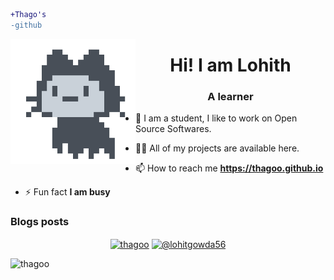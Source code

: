 ```diff
+Thago's
-github
```

<img align="left" src='https://raw.githubusercontent.com/Thagoo/Thagoo/master/github.gif' width='200'/>

<h1 align="center">Hi! I am Lohith</h1>
<h3 align="center">A learner</h3>

- 🌱 I am a student, I like to work on Open Source Softwares.

- 👨‍💻 All of my projects are available here.

- 📫 How to reach me **https://thagoo.github.io**

- ⚡ Fun fact **I am busy**

### Blogs posts
<!-- BLOG-POST-LIST:START -->
<!-- BLOG-POST-LIST:END -->

<p align="center">
<a href="https://dev.to/thagoo" target="blank"><img align="center" src="https://cdn.jsdelivr.net/npm/simple-icons@3.0.1/icons/dev-dot-to.svg" alt="thagoo" height="20" width="20" /></a>
<a href="https://medium.com/@lohitgowda56" target="blank"><img align="center" src="https://cdn.jsdelivr.net/npm/simple-icons@3.0.1/icons/medium.svg" alt="@lohitgowda56" height="20" width="20" /></a>
</p>
<p align="left"> <img src="https://komarev.com/ghpvc/?username=thagoo" alt="thagoo" /> </p>
